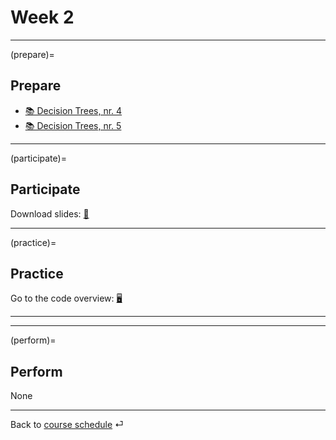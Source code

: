 # Week 2


---

(prepare)=
## Prepare

- [📚 Decision Trees, nr. 4 ](http://www.r2d3.us/visual-intro-to-machine-learning-part-1/)
- [📚 Decision Trees, nr. 5 ](http://www.r2d3.us/visual-intro-to-machine-learning-part-2/)



---


(participate)=
## Participate


Download slides: [📑](https://drive.google.com/file/d/1-Ox-jFeNPPam4sxZzoI90L4hH_rq6bU9/view?usp=sharing)




---


(practice)=
## Practice



Go to the code overview: [🖥](../docs/code-overview.md)


---

---


(perform)=
## Perform

None


---

Back to [course schedule](../docs/course-schedule.md) ⏎
